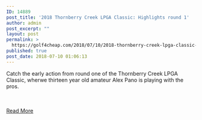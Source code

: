 ```yaml
---
ID: 14889
post_title: '2018 Thornberry Creek LPGA Classic: Highlights round 1'
author: admin
post_excerpt: ""
layout: post
permalink: >
  https://golf4cheap.com/2018/07/10/2018-thornberry-creek-lpga-classic-highlights-round-1/
published: true
post_date: 2018-07-10 01:06:13
---
```

<p>Catch the early action from round one of the Thornberry Creek LPGA Classic, wherwe thirteen year old amateur Alex Pano is playing with the pros.</p><br><br><a href="http://www.golfchannel.com/video/highlights-kirk-fires-62-pano-makes-debut-thornberry-creek">Read More</a>
